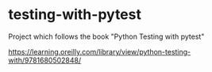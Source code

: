 # testing-with-pytest
Project which follows the book "Python Testing with pytest"

https://learning.oreilly.com/library/view/python-testing-with/9781680502848/
